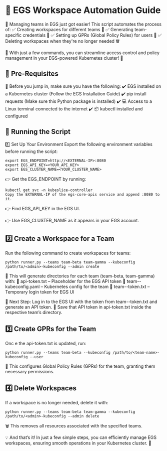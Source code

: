 # 🚀 EGS Workspace Automation Guide

🔹 Managing teams in EGS just got easier! This script automates the process of:
✅ Creating workspaces for different teams 🏢
✅ Generating team-specific credentials 🔑
✅ Setting up GPRs (Global Policy Rules) for users 👥
✅ Deleting workspaces when they're no longer needed 🗑️

🔹 With just a few commands, you can streamline access control and policy management in your EGS-powered Kubernetes cluster! 🎯

## 📌 Pre-Requisites

🔹 Before you jump in, make sure you have the following:
✔️ EGS installed on a Kubernetes cluster (Follow the EGS Installation Guide)
✔️ pip install requests (Make sure this Python package is installed)
✔️ 💻 Access to a Linux terminal connected to the internet
✔️ 📦 kubectl installed and configured

## 🚀 Running the Script

1️⃣ Set Up Your Environment
Export the following environment variables before running the script:

```
export EGS_ENDPOINT=http://<EXTERNAL-IP>:8080
export EGS_API_KEY=<YOUR_API_KEY>
export EGS_CLUSTER_NAME=<YOUR_CLUSTER_NAME>
```

👉 Get the EGS_ENDPOINT by running:

```
kubectl get svc -n kubeslice-controller
Copy the EXTERNAL-IP of the egs-core-apis service and append :8080 to it.
```

👉 Find EGS_API_KEY in the EGS UI.

👉 Use EGS_CLUSTER_NAME as it appears in your EGS account.

## 2️⃣ Create a Workspace for a Team

Run the following command to create workspaces for teams:

```
python runner.py --teams team-beta team-gamma --kubeconfig /path/to/<admin>-kubeconfig --admin create
```

🔹 This will generate directories for each team (team-beta, team-gamma) with:
📜 api-token.txt – Placeholder for the EGS API token
📜 team-<team-name>-kubeconfig.yaml – Kubernetes config for the team
📜 team-<team-name>-token.txt – Temporary login token for EGS UI

🔹 Next Step: Log in to the EGS UI with the token from team-<team-name>-token.txt and generate an API token.
🔹 Save that API token in api-token.txt inside the respective team’s directory.

## 3️⃣ Create GPRs for the Team

Onc
e the api-token.txt is updated, run:

```
python runner.py --teams team-beta --kubeconfig /path/to/<team-name>-kubeconfig --user
```

🔹 This configures Global Policy Rules (GPRs) for the team, granting them necessary permissions.

## 4️⃣ Delete Workspaces

If a workspace is no longer needed, delete it with:

```
python runner.py --teams team-beta team-gamma --kubeconfig /path/to/<admin>-kubeconfig --admin delete
```

🗑️ This removes all resources associated with the specified teams.

💡 And that’s it! In just a few simple steps, you can efficiently manage EGS workspaces, ensuring smooth operations in your Kubernetes cluster. 🚀
